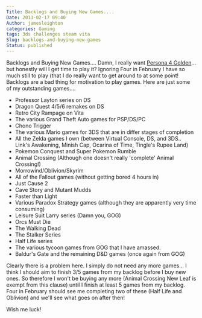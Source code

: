 ```yaml
---
Title: Backlogs and Buying New Games....
Date: 2013-02-17 09:40
Author: jamesleighton
categories: Gaming
tags: 3ds challenges steam vita
Slug: backlogs-and-buying-new-games
Status: published
---
```


Backlogs and Buying New Games....  Damn, I really want [Persona 4 Golden](http://www.amazon.co.uk/gp/product/B009RH725S/ref=as_li_ss_tl?ie=UTF8&camp=1634&creative=19450&creativeASIN=B009RH725S&linkCode=as2&tag=trrxf-21)... but honestly will I get time to play it? Ignoring Four in February I have so much still to play (that I do really want to get around to at some point! Backlogs are a bad thing for motivation to play games. Here are just some of my outstanding games....  
* Professor Layton series on DS  
* Dragon Quest 4/5/6 remakes on DS  
* Retro City Rampage on Vita  
* The various Grand Theft Auto games for PSP/DS/PC  
* Chono Trigger  
* The various Mario games for 3DS that are in differ stages of completion  
* All the Zelda games I own (between Virtual Console, DS, and 3DS.. Link's Awakening, Minish Cap, Ocarina of Time, Tingle's Rupee Land)  
* Pokemon Conquest and Super Pokemon Rumble  
* Animal Crossing (Although one doesn't really 'complete' Animal Crossing!)  
* Morrowind/Oblivion/Skyrim  
* All of the Fallout games (without getting bored 4 hours in)  
* Just Cause 2  
* Cave Story and Mutant Mudds  
* Faster than Light  
* Various Paradox Strategy games (although they are apparently very time consuming)  
* Leisure Suit Larry series (Damn you, GOG)  
* Orcs Must Die  
* The Walking Dead  
* The Stalker Series  
* Half Life series  
* The various tycoon games from GOG that I have amassed.  
* Baldur's Gate and the remaining D&D games (once again from GOG)

Clearly there is a problem here. I simply do not need any more games... I think I should aim to finish 3/5 games from my backlog before I buy new ones. So therefore I won't be buying any more (Animal Crossing New Leaf is exempt from this clause) until I finish at least 5 games from my backlog. Four in February should see me completing two of these (Half Life and Oblivion) and we'll see what goes on after then!

Wish me luck!
